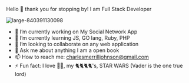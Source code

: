 








Hello 👋 thank you for stopping by! I am Full Stack Developer 


![large-840391130098](https://user-images.githubusercontent.com/99358950/179261291-4fbeac6a-646a-4f7d-8385-19df4ebe5285.jpg)

- 🔭 I’m currently working on My Social Network App
- 🌱 I’m currently learning JS, GO lang, Ruby, PHP
- 👯 I’m looking to collaborate on any web application
- 💬 Ask me about anything I am a open book 
- 📫 How to reach me: charlesmerrilljohnson@gmail.com
- ⚡ Fun fact: I love 🚵‍♂️, my 🐈🐈🐈🐈's, STAR WARS (Vader is the one true lord) 

<!--
**Charles-Merrill-Johnson/Charles-Merrill-Johnson** is a ✨ _special_ ✨ repository because its `README.md` (this file) appears on your GitHub profile.-->

